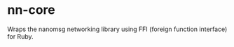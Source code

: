 nn-core
=======

Wraps the nanomsg networking library using FFI (foreign function interface) for Ruby.